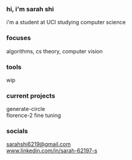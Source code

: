 ### hi, i'm sarah shi
i'm a student at UCI studying computer science
### focuses
algorithms, cs theory, computer vision
  
### tools
wip  
  
### current projects
generate-circle  
florence-2 fine tuning
  
### socials
sarahshi6219@gmail.com  
www.linkedin.com/in/sarah-62197-s

<!--
**stellurion/stellurion** is a ✨ _special_ ✨ repository because its `README.md` (this file) appears on your GitHub profile.

Here are some ideas to get you started:

- 🔭 I’m currently working on ...
- 🌱 I’m currently learning ...
- 👯 I’m looking to collaborate on ...
- 🤔 I’m looking for help with ...
- 💬 Ask me about ...
- 📫 How to reach me: ...
- 😄 Pronouns: ...
- ⚡ Fun fact: ...
-->

